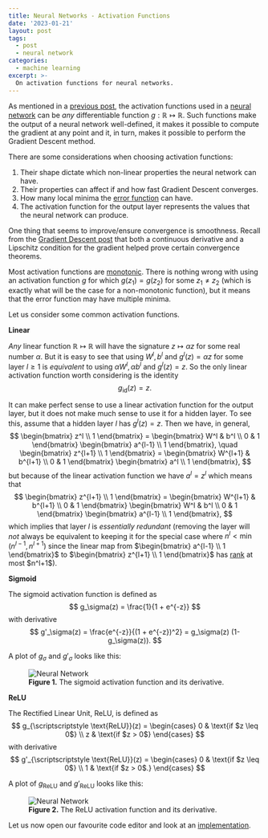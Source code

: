 ```yaml
---
title: Neural Networks - Activation Functions
date: '2023-01-21'
layout: post
tags:
  - post
  - neural network
categories:
  - machine learning
excerpt: >-
  On activation functions for neural networks.
---
```

As mentioned in a [previous post](/blog/2023/01/neural-networks-05-gradient-descent), the activation
functions used in a [neural network](/blog/2023/01/neural-networks-02-the-model)
can be *any* differentiable function $g: \mathbb{R} \mapsto \mathbb{R}$.
Such functions make the output of a neural network well-defined, it makes it possible to
compute the gradient at any point and it, in turn, makes it possible to perform the
Gradient Descent method.

There are some considerations when choosing activation functions:
1. Their shape dictate which non-linear properties the neural network can have.
2. Their properties can affect if and how fast Gradient Descent converges.
3. How many local minima the [error function](/blog/2023/01/neural-networks-04-the-optimization-problem)
   can have.
4. The activation function for the output layer represents the values that the
   neural network can produce.

One thing that seems to improve/ensure convergence is smoothness. Recall from the
[Gradient Descent post](/blog/2023/01/neural-networks-05-gradient-descent) that both
a continuous derivative and a Lipschitz condition for the gradient helped prove certain
convergence theorems.

Most activation functions are [monotonic](https://en.wikipedia.org/wiki/Monotonic_function).
There is nothing wrong with using an activation function $g$ for which $g(z_1)=g(z_2)$ for
some $z_1 \neq z_2$ (which is exactly what will be the case for a non-monotonic function),
but it means that the error function may have multiple minima.

Let us consider some common activation functions.

**Linear**

*Any* linear function $\mathbb{R} \mapsto \mathbb{R}$ will have the signature $z \mapsto \alpha z$
for some real number $\alpha$. But it is easy to see that using $W^l, b^l$ and $g^l(z) = \alpha z$
for some layer $l \geq 1$ is *equivalent* to using $\alpha W^l, \alpha b^l$ and $g^l(z) = z$.
So the only linear activation function worth considering is the identity
$$
g_{\text{id}}(z) = z.
$$

It can make perfect sense to use a linear activation function for the output layer, but it does not
make much sense to use it for a hidden layer. To see this, assume that a hidden layer $l$ has
$g^l(z)=z$. Then we have, in general,
$$
\begin{bmatrix} z^l \\ 1 \end{bmatrix}
= \begin{bmatrix} W^l & b^l \\ 0 & 1 \end{bmatrix}
\begin{bmatrix} a^{l-1} \\ 1 \end{bmatrix},
\quad
\begin{bmatrix} z^{l+1} \\ 1 \end{bmatrix}
= \begin{bmatrix} W^{l+1} & b^{l+1} \\ 0 & 1 \end{bmatrix}
\begin{bmatrix} a^l \\ 1 \end{bmatrix},
$$
but because of the linear activation function we have $a^l = z^l$ which means that
$$
\begin{bmatrix} z^{l+1} \\ 1 \end{bmatrix}
= \begin{bmatrix} W^{l+1} & b^{l+1} \\ 0 & 1 \end{bmatrix}
\begin{bmatrix} W^l & b^l \\ 0 & 1 \end{bmatrix}
\begin{bmatrix} a^{l-1} \\ 1 \end{bmatrix},
$$
which implies that layer $l$ is *essentially redundant* (removing the layer will *not* always
be equivalent to keeping it for the special case where $n^l < \min(n^{l-1}, n^{l+1})$ since the
linear map from
$\begin{bmatrix} a^{l-1} \\ 1 \end{bmatrix}$ to $\begin{bmatrix} z^{l+1} \\ 1 \end{bmatrix}$
has [rank](https://en.wikipedia.org/wiki/Rank_(linear_algebra)) at most $n^l+1$).

**Sigmoid**

The sigmoid activation function is defined as
$$
g_\sigma(z) = \frac{1}{1 + e^{-z}}
$$
with derivative
$$
g'_\sigma(z) = \frac{e^{-z}}{(1 + e^{-z})^2} = g_\sigma(z) (1-g_\sigma(z)).
$$

A plot of $g_\sigma$ and $g'_\sigma$ looks like this:
<figure>
  <img src="/media/nn/sigmoid.svg" class="img-responsive" alt="Neural Network">
  <figcaption><strong>Figure 1.</strong> The sigmoid activation function and its derivative.</figcaption>
</figure>

**ReLU**

The Rectified Linear Unit, ReLU, is defined as
$$
g_{\scriptscriptstyle \text{ReLU}}(z) = \begin{cases}
0 & \text{if $z \leq 0$} \\
z & \text{if $z > 0$}
\end{cases}
$$
with derivative
$$
g'_{\scriptscriptstyle \text{ReLU}}(z) = \begin{cases}
0 & \text{if $z \leq 0$} \\
1 & \text{if $z > 0$.}
\end{cases}
$$

A plot of $g_{\scriptscriptstyle \text{ReLU}}$ and $g'_{\scriptscriptstyle \text{ReLU}}$ looks like this:
<figure>
  <img src="/media/nn/relu.svg" class="img-responsive" alt="Neural Network">
  <figcaption><strong>Figure 2.</strong> The ReLU activation function and its derivative.</figcaption>
</figure>

Let us now open our favourite code editor and look at an
[implementation](/blog/2023/01/neural-networks-09-implementation).

